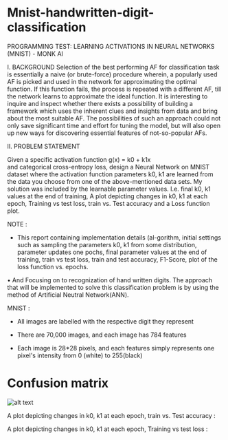 # Mnist-handwritten-digit-classification

PROGRAMMING TEST: LEARNING ACTIVATIONS IN NEURAL NETWORKS (MNIST) - MONK AI

I. BACKGROUND
Selection of the best performing AF for classification task is essentially a naive (or brute-force) procedure wherein, a popularly used AF is picked and used in the network for approximating the optimal function. If this function fails, the process is repeated with a different AF, till the network learns to approximate the ideal function. It is interesting to inquire and inspect whether there exists a possibility of building a framework which uses the inherent clues and insights from data and bring about the most suitable AF. The possibilities of such an approach could not only save significant time and effort for tuning the model, but will also open up new ways for discovering essential features of not-so-popular AFs.


II. PROBLEM STATEMENT

Given a specific activation function
        g(x) = k0 + k1x                                                                                                                                                                                                                           
and categorical cross-entropy loss, design a Neural Network on MNIST dataset where the activation function parameters k0, k1 are learned from the data you choose from one of the above-mentioned data sets. My solution was included by the learnable parameter values. I.e. final k0, k1 values at the end of training, A plot depicting changes in k0, k1 at each epoch, Training vs test loss, train vs. Test accuracy and a Loss function plot.


NOTE : 

* This report containing implementation details (al-gorithm, initial settings such as sampling the parameters k0, k1 from some distribution, parameter updates one pochs, final parameter values at the end of training, train vs test loss, train and test accuracy, F1-Score, plot of the loss function vs. epochs.

•	And Focusing on to recognization of hand written digits. The approach that will be implemented to solve this classification problem is by using the method of Artificial Neutral Network(ANN).


MNIST :

* All images are labelled with the respective digit they represent

* There are 70,000 images, and each image has 784 features

* Each image is 28*28 pixels, and each features simply represents one pixel's intensity
from 0 (white) to 255(black)


# Confusion matrix
![alt text](http://url/to/img.png)




 

A plot depicting changes in k0, k1 at each epoch, train vs. Test accuracy :

 

A plot depicting changes in k0, k1 at each epoch, Training vs test loss :
 


